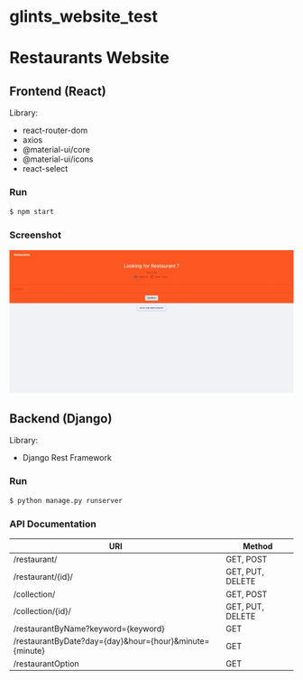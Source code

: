 # glints_website_test
# Restaurants Website

## Frontend (React)
Library:
  - react-router-dom
  - axios
  - @material-ui/core
  - @material-ui/icons
  - react-select

### Run
```sh
$ npm start
```

### Screenshot
![homepage](/screenshot/homepage.JPG)


## Backend (Django)
Library:
  - Django Rest Framework

### Run
```sh
$ python manage.py runserver
```

### API Documentation
| URI | Method |
| ------ | ------ |
| /restaurant/ | GET, POST |
| /restaurant/{id}/ | GET, PUT, DELETE |
| /collection/ | GET, POST |
| /collection/{id}/ | GET, PUT, DELETE |
| /restaurantByName?keyword={keyword} | GET |
| /restaurantByDate?day={day}&hour={hour}&minute={minute} | GET |
| /restaurantOption | GET |



